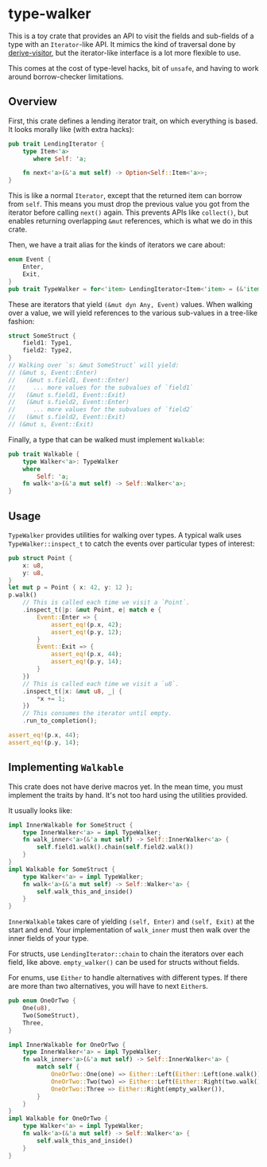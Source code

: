 # type-walker

This is a toy crate that provides an API to visit the fields and sub-fields of a type with an
`Iterator`-like API. It mimics the kind of traversal done by
[derive-visitor](https://crates.io/crates/derive-visitor), but the iterator-like interface is a lot
more flexible to use.

This comes at the cost of type-level hacks, bit of `unsafe`, and having to work around
borrow-checker limitations.

## Overview

First, this crate defines a lending iterator trait, on which everything is based. It looks morally
like (with extra hacks):

```rust
pub trait LendingIterator {
    type Item<'a>
       where Self: 'a;

    fn next<'a>(&'a mut self) -> Option<Self::Item<'a>>;
}
```

This is like a normal `Iterator`, except that the returned item can borrow from `self`. This means
you must drop the previous value you got from the iterator before calling `next()` again. This
prevents APIs like `collect()`, but enables returning overlapping `&mut` references, which is what
we do in this crate.

Then, we have a trait alias for the kinds of iterators we care about:
```rust
enum Event {
    Enter,
    Exit,
}
pub trait TypeWalker = for<'item> LendingIterator<Item<'item> = (&'item mut dyn Any, Event)>
```

These are iterators that yield `(&mut dyn Any, Event)` values. When walking over a value, we will
yield references to the various sub-values in a tree-like fashion:

```rust
struct SomeStruct {
    field1: Type1,
    field2: Type2,
}
// Walking over `s: &mut SomeStruct` will yield:
// (&mut s, Event::Enter)
//   (&mut s.field1, Event::Enter)
//     ... more values for the subvalues of `field1`
//   (&mut s.field1, Event::Exit)
//   (&mut s.field2, Event::Enter)
//     ... more values for the subvalues of `field2`
//   (&mut s.field2, Event::Exit)
// (&mut s, Event::Exit)
```

Finally, a type that can be walked must implement `Walkable`:

```rust
pub trait Walkable {
    type Walker<'a>: TypeWalker
    where
        Self: 'a;
    fn walk<'a>(&'a mut self) -> Self::Walker<'a>;
}
```

## Usage

`TypeWalker` provides utilities for walking over types. A typical walk uses `TypeWalker::inspect_t`
to catch the events over particular types of interest:

```rust
pub struct Point {
    x: u8,
    y: u8,
}
let mut p = Point { x: 42, y: 12 };
p.walk()
    // This is called each time we visit a `Point`.
    .inspect_t(|p: &mut Point, e| match e {
        Event::Enter => {
            assert_eq!(p.x, 42);
            assert_eq!(p.y, 12);
        }
        Event::Exit => {
            assert_eq!(p.x, 44);
            assert_eq!(p.y, 14);
        }
    })
    // This is called each time we visit a `u8`.
    .inspect_t(|x: &mut u8, _| {
        *x += 1;
    })
    // This consumes the iterator until empty.
    .run_to_completion();

assert_eq!(p.x, 44);
assert_eq!(p.y, 14);
```

## Implementing `Walkable`

This crate does not have derive macros yet. In the mean time, you must implement the traits by hand.
It's not too hard using the utilities provided.

It usually looks like:
```rust
impl InnerWalkable for SomeStruct {
    type InnerWalker<'a> = impl TypeWalker;
    fn walk_inner<'a>(&'a mut self) -> Self::InnerWalker<'a> {
        self.field1.walk().chain(self.field2.walk())
    }
}
impl Walkable for SomeStruct {
    type Walker<'a> = impl TypeWalker;
    fn walk<'a>(&'a mut self) -> Self::Walker<'a> {
        self.walk_this_and_inside()
    }
}
```

`InnerWalkable` takes care of yielding `(self, Enter)` and `(self, Exit)` at the start and end.
Your implementation of `walk_inner` must then walk over the inner fields of your type.

For structs, use `LendingIterator::chain` to chain the iterators over each field, like above.
`empty_walker()` can be used for structs without fields.

For enums, use `Either` to handle alternatives with different types. If there are more than two
alternatives, you will have to next `Either`s.

```rust
pub enum OneOrTwo {
    One(u8),
    Two(SomeStruct),
    Three,
}

impl InnerWalkable for OneOrTwo {
    type InnerWalker<'a> = impl TypeWalker;
    fn walk_inner<'a>(&'a mut self) -> Self::InnerWalker<'a> {
        match self {
            OneOrTwo::One(one) => Either::Left(Either::Left(one.walk())),
            OneOrTwo::Two(two) => Either::Left(Either::Right(two.walk())),
            OneOrTwo::Three => Either::Right(empty_walker()),
        }
    }
}
impl Walkable for OneOrTwo {
    type Walker<'a> = impl TypeWalker;
    fn walk<'a>(&'a mut self) -> Self::Walker<'a> {
        self.walk_this_and_inside()
    }
}
```
